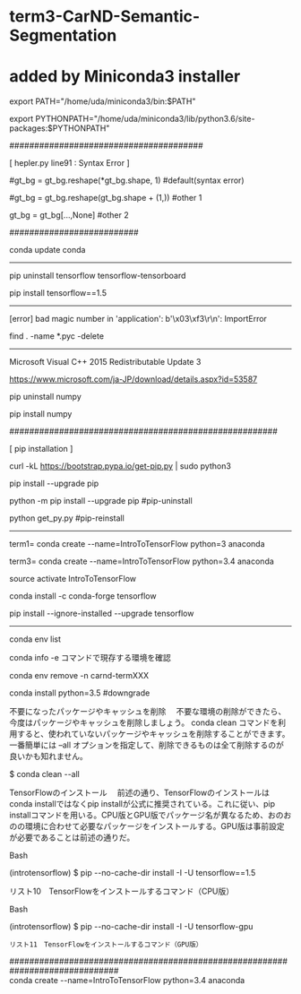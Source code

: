 # term3-CarND-Semantic-Segmentation

# added by Miniconda3 installer

export PATH="/home/uda/miniconda3/bin:$PATH"

export PYTHONPATH="/home/uda/miniconda3/lib/python3.6/site-packages:$PYTHONPATH"

#######################################

[ hepler.py line91   : Syntax Error ]

#gt_bg = gt_bg.reshape(*gt_bg.shape, 1)    #default(syntax error)

#gt_bg = gt_bg.reshape(gt_bg.shape + (1,))  #other 1

gt_bg = gt_bg[...,None]                	   #other 2

##########################

conda update conda

*************************************************

pip uninstall tensorflow tensorflow-tensorboard

pip install tensorflow==1.5

**************************************************************

[error] bad magic number in 'application': b'\x03\xf3\r\n': ImportError

find . -name \*.pyc -delete


**********************************************************************************
Microsoft Visual C++ 2015 Redistributable Update 3

https://www.microsoft.com/ja-JP/download/details.aspx?id=53587

pip uninstall numpy

pip install numpy

######################################################

[ pip installation ]


curl -kL https://bootstrap.pypa.io/get-pip.py | sudo python3

pip install --upgrade pip
  
python -m pip install --upgrade pip  #pip-uninstall

python get_py.py                     #pip-reinstall  


-------------------------- 

term1= conda create --name=IntroToTensorFlow python=3 anaconda

term3=  conda create --name=IntroToTensorFlow python=3.4 anaconda



source activate IntroToTensorFlow

conda install -c conda-forge tensorflow

pip install --ignore-installed --upgrade tensorflow

********************

conda env list

conda info -e コマンドで現存する環境を確認

conda env remove -n carnd-termXXX

conda install python=3.5  #downgrade

不要になったパッケージやキャッシュを削除
　不要な環境の削除ができたら、今度はパッケージやキャッシュを削除しましょう。 conda clean コマンドを利用すると、使われていないパッケージやキャッシュを削除することができます。 一番簡単には –all オプションを指定して、削除できるものは全て削除するのが良いかも知れません。

$ conda clean --all


TensorFlowのインストール
　前述の通り、TensorFlowのインストールはconda installではなくpip installが公式に推奨されている。これに従い、pip installコマンドを用いる。CPU版とGPU版でパッケージ名が異なるため、おのおのの環境に合わせて必要なパッケージをインストールする。GPU版は事前設定が必要であることは前述の通りだ。

Bash

(introtensorflow) $ pip --no-cache-dir install -I -U tensorflow==1.5

リスト10　TensorFlowをインストールするコマンド（CPU版）

Bash

(introtensorflow) $ pip --no-cache-dir install -I -U tensorflow-gpu
    
    リスト11　TensorFlowをインストールするコマンド（GPU版）
    
##############################################################################    
conda create --name=IntroToTensorFlow python=3.4 anaconda
